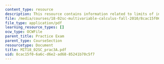 ```yaml
---
content_type: resource
description: This resource contains information related to limits of integration.
file: /media/courses/18-02sc-multivariable-calculus-fall-2010/8cac15f06a6cd6e2ad6885241b70c5f7_MIT18_02SC_prac3A.pdf
file_type: application/pdf
learning_resource_types: []
ocw_type: OCWFile
parent_title: Practice Exam
parent_type: CourseSection
resourcetype: Document
title: MIT18_02SC_prac3A.pdf
uid: 8cac15f0-6a6c-d6e2-ad68-85241b70c5f7
---
```

